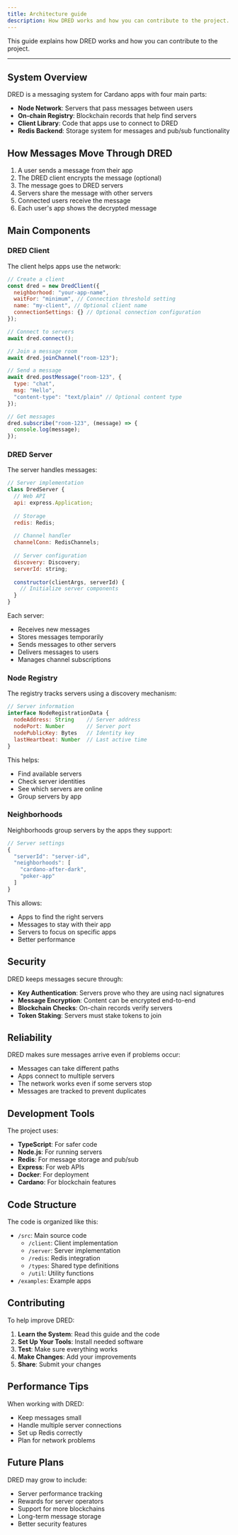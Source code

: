 ```yaml
---
title: Architecture guide
description: How DRED works and how you can contribute to the project.
---
```


This guide explains how DRED works and how you can contribute to the project.

---

## System Overview

DRED is a messaging system for Cardano apps with four main parts:

- **Node Network**: Servers that pass messages between users
- **On-chain Registry**: Blockchain records that help find servers
- **Client Library**: Code that apps use to connect to DRED
- **Redis Backend**: Storage system for messages and pub/sub functionality

## How Messages Move Through DRED

1. A user sends a message from their app
2. The DRED client encrypts the message (optional)
3. The message goes to DRED servers
4. Servers share the message with other servers
5. Connected users receive the message
6. Each user's app shows the decrypted message

## Main Components

### DRED Client

The client helps apps use the network:

```javascript
// Create a client
const dred = new DredClient({
  neighborhood: "your-app-name",
  waitFor: "minimum", // Connection threshold setting
  name: "my-client", // Optional client name
  connectionSettings: {} // Optional connection configuration
});

// Connect to servers
await dred.connect();

// Join a message room
await dred.joinChannel("room-123");

// Send a message
await dred.postMessage("room-123", {
  type: "chat",
  msg: "Hello",
  "content-type": "text/plain" // Optional content type
});

// Get messages
dred.subscribe("room-123", (message) => {
  console.log(message);
});
```

### DRED Server

The server handles messages:

```javascript
// Server implementation
class DredServer {
  // Web API
  api: express.Application;
  
  // Storage
  redis: Redis;
  
  // Channel handler
  channelConn: RedisChannels;
  
  // Server configuration
  discovery: Discovery;
  serverId: string;
  
  constructor(clientArgs, serverId) {
    // Initialize server components
  }
}
```

Each server:
- Receives new messages
- Stores messages temporarily
- Sends messages to other servers
- Delivers messages to users
- Manages channel subscriptions

### Node Registry

The registry tracks servers using a discovery mechanism:

```javascript
// Server information
interface NodeRegistrationData {
  nodeAddress: String    // Server address
  nodePort: Number       // Server port
  nodePublicKey: Bytes   // Identity key
  lastHeartbeat: Number  // Last active time
}
```

This helps:
- Find available servers
- Check server identities
- See which servers are online
- Group servers by app

### Neighborhoods

Neighborhoods group servers by the apps they support:

```javascript
// Server settings
{
  "serverId": "server-id",
  "neighborhoods": [
    "cardano-after-dark",
    "poker-app"
  ]
}
```

This allows:
- Apps to find the right servers
- Messages to stay with their app
- Servers to focus on specific apps
- Better performance

## Security

DRED keeps messages secure through:

- **Key Authentication**: Servers prove who they are using nacl signatures
- **Message Encryption**: Content can be encrypted end-to-end
- **Blockchain Checks**: On-chain records verify servers
- **Token Staking**: Servers must stake tokens to join

## Reliability

DRED makes sure messages arrive even if problems occur:

- Messages can take different paths
- Apps connect to multiple servers
- The network works even if some servers stop
- Messages are tracked to prevent duplicates

## Development Tools

The project uses:

- **TypeScript**: For safer code
- **Node.js**: For running servers
- **Redis**: For message storage and pub/sub
- **Express**: For web APIs
- **Docker**: For deployment
- **Cardano**: For blockchain features

## Code Structure

The code is organized like this:

- `/src`: Main source code
  - `/client`: Client implementation
  - `/server`: Server implementation
  - `/redis`: Redis integration
  - `/types`: Shared type definitions
  - `/util`: Utility functions
- `/examples`: Example apps

## Contributing

To help improve DRED:

1. **Learn the System**: Read this guide and the code
2. **Set Up Your Tools**: Install needed software
3. **Test**: Make sure everything works
4. **Make Changes**: Add your improvements
5. **Share**: Submit your changes

## Performance Tips

When working with DRED:

- Keep messages small
- Handle multiple server connections
- Set up Redis correctly
- Plan for network problems

## Future Plans

DRED may grow to include:

- Server performance tracking
- Rewards for server operators
- Support for more blockchains
- Long-term message storage
- Better security features
